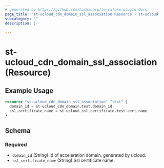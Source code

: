 ```yaml
---
# generated by https://github.com/hashicorp/terraform-plugin-docs
page_title: "st-ucloud_cdn_domain_ssl_association Resource - st-ucloud"
subcategory: ""
description: |-
  
---
```


# st-ucloud_cdn_domain_ssl_association (Resource)



## Example Usage

```terraform
resource "st-ucloud_cdn_domain_ssl_association" "test" {
  domain_id = st-ucloud_cdn_domain.test.domain_id
  ssl_certificate_name = st-ucloud_ssl_certificate.test.cert_name
}
```

<!-- schema generated by tfplugindocs -->
## Schema

### Required

- `domain_id` (String) Id of acceleration domain, generated by ucloud.
- `ssl_certificate_name` (String) Ssl certificate name.
